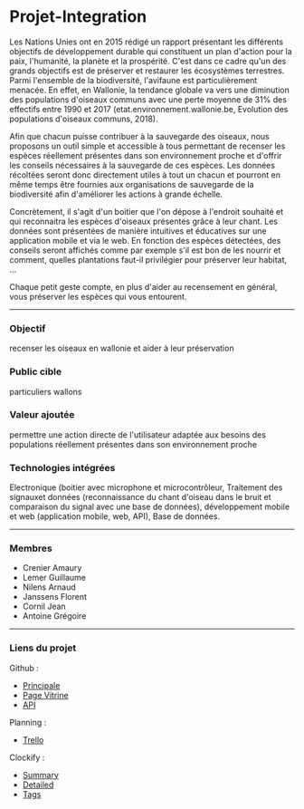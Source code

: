 # Projet-Integration

Les Nations Unies ont en 2015 rédigé un rapport présentant les différents objectifs de développement durable qui constituent un plan d'action pour la paix, l'humanité, la planète et la prospérité. C'est dans ce cadre qu'un des grands objectifs est de préserver et restaurer les écosystèmes terrestres.
Parmi l'ensemble de la biodiversité, l'avifaune est particulièrement menacée. En effet, en Wallonie, la tendance globale va vers une diminution des populations d'oiseaux communs avec une perte moyenne de 31% des effectifs entre 1990 et 2017 (etat.environnement.wallonie.be, Evolution des populations d'oiseaux communs, 2018).

Afin que chacun puisse contribuer à la sauvegarde des oiseaux, nous proposons un outil simple et accessible à tous permettant de recenser les espèces réellement présentes dans son environnement proche et d'offrir les conseils nécessaires à la sauvegarde de ces espèces. Les données récoltées seront donc directement utiles à tout un chacun et pourront en même temps être fournies aux organisations de sauvegarde de la biodiversité afin d'améliorer les actions à grande échelle.

Concrètement, il s'agit d'un boitier que l'on dépose à l'endroit souhaité et qui reconnaitra les espèces d'oiseaux présentes grâce à leur chant. Les données sont présentées de manière intuitives et éducatives sur une application mobile et via le web. En fonction des espèces détectées, des conseils seront affichés comme par exemple s'il est bon de les nourrir et comment, quelles plantations faut-il privilégier pour préserver leur habitat, ...

Chaque petit geste compte, en plus d'aider au recensement en général, vous préserver les espèces qui vous entourent.


----------
### Objectif
recenser les oiseaux en wallonie et aider à leur préservation

### Public cible
particuliers wallons 

### Valeur ajoutée
permettre une action directe de l'utilisateur adaptée aux besoins des populations réellement présentes dans son environnement proche

### Technologies intégrées
Electronique (boitier avec microphone et microcontrôleur, Traitement des signauxet données (reconnaissance du chant d'oiseau dans le bruit et comparaison du signal avec une base de données), développement mobile et web (application mobile, web, API), Base de données.

----------
### Membres

- Crenier Amaury
- Lemer Guillaume
- Nilens Arnaud
- Janssens Florent
- Cornil Jean
- Antoine Grégoire

----------
### Liens du projet

Github :
- [Principale](https://github.com/Arylmera/Projet-Integration)
- [Page Vitrine](https://github.com/Kotth/Projet-Integration-Vitrine)
- [API]()

Planning :
- [Trello](https://trello.com/b/cVyeFlzv/projet-dint%C3%A9gration)

Clockify : 
- [Summary](https://clockify.me/shared/5f6ba9bd40e1787995ae276b)
- [Detailed](https://clockify.me/shared/5f6ba9f27484d0304bfb08e4)
- [Tags](https://clockify.me/shared/5f6baa637484d0304bfb08e5)
